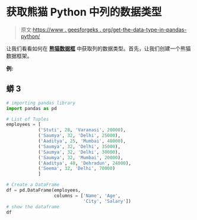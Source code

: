 # 获取熊猫 Python 中列的数据类型

> 原文:[https://www . geesforgeks . org/get-the-data-type-in-pandas-python/](https://www.geeksforgeeks.org/get-the-data-type-of-column-in-pandas-python/)

让我们看看如何在 [**熊猫数据框**](https://www.geeksforgeeks.org/python-pandas-dataframe/) 中获取列的数据类型。首先，让我们创建一个熊猫数据框架。

**例:**

## 蟒 3

```py
# importing pandas library
import pandas as pd

# List of Tuples
employees = [
            ('Stuti', 28, 'Varanasi', 20000),
            ('Saumya', 32, 'Delhi', 25000),
            ('Aaditya', 25, 'Mumbai', 40000),
            ('Saumya', 32, 'Delhi', 35000),
            ('Saumya', 32, 'Delhi', 30000),
            ('Saumya', 32, 'Mumbai', 20000),
            ('Aaditya', 40, 'Dehradun', 24000),
            ('Seema', 32, 'Delhi', 70000)
            ]

# Create a DataFrame
df = pd.DataFrame(employees,
                  columns = ['Name', 'Age',
                             'City', 'Salary'])
# show the dataframe
df
```